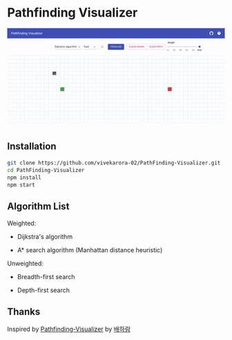 # Pathfinding Visualizer

<img src="./visualizing.gif">

## Installation

```bash
git clone https://github.com/vivekarora-02/PathFinding-Visualizer.git
cd PathFinding-Visualizer
npm install
npm start
```

## Algorithm List

Weighted:

- Dijkstra's algorithm

- A\* search algorithm (Manhattan distance heuristic)

Unweighted:

- Breadth-first search

- Depth-first search

## Thanks

Inspired by [Pathfinding-Visualizer](https://github.com/baeharam/Pathfinding-Visualizer) by [배하람](https://github.com/baeharam)
